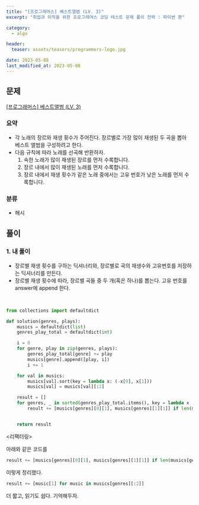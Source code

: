 ```yaml
---
title: "[프로그래머스] 베스트앨범 (LV. 3)"
excerpt: "취업과 이직을 위한 프로그래머스 코딩 테스트 문제 풀이 전략 : 파이썬 편"

category:
  - algo

header:
  teaser: assets/teasers/programmers-logo.jpg

date: 2023-05-08
last_modified_at: 2023-05-08
---
```


## 문제

[[프로그래머스] 베스트앨범 (LV. 3)](https://school.programmers.co.kr/learn/courses/30/lessons/42579)

### 요약

- 각 노래의 장르와 재생 횟수가 주어진다. 장르별로 가장 많이 재생된 두 곡을 뽑아 베스트 앨범을 구성하려고 한다.
- 다음 규칙에 따라 노래를 선곡해 반환하자.
  1. 속한 노래가 많이 재생된 장르를 먼저 수록합니다.
  2. 장르 내에서 많이 재생된 노래를 먼저 수록합니다.
  3. 장르 내에서 재생 횟수가 같은 노래 중에서는 고유 번호가 낮은 노래를 먼저 수록합니다.

### 분류

- 해시

## 풀이

### 1. 내 풀이

- 장르별 재생 횟수를 구하는 딕셔너리와, 장르별로 곡의 재생수와 고유번호를 저장하는 딕셔너리를 만든다.
- 장르별 재생 횟수에 따라, 장르별 곡들 중 두 개(혹은 하나)를 뽑는다. 고유 번호를 answer에 append 한다.

<br>

```python
from collections import defaultdict

def solution(genres, plays):
    musics = defaultdict(list)
    genres_play_total = defaultdict(int)

    i = 0
    for genre, play in zip(genres, plays):
        genres_play_total[genre] += play
        musics[genre].append([play, i])
        i += 1

    for val in musics:
        musics[val].sort(key = lambda x: (-x[0], x[1]))
        musics[val] = musics[val][:2]

    result = []
    for genres, _ in sorted(genres_play_total.items(), key = lambda x : -x[1]):
        result += [musics[genres][0][1], musics[genres][1][1]] if len(musics[genres]) >= 2 else [musics[genres][0][1]]


    return result
```

\<리팩터링\>

아래와 같은 코드를

```python
result += [musics[genres][0][1], musics[genres][1][1]] if len(musics[genres]) >= 2 else [musics[genres][0][1]]
```

이렇게 정리했다.

```python
result += [music[1] for music in musics[genres][:2]]
```

더 짧고, 읽기도 쉽다. 기억해두자.
